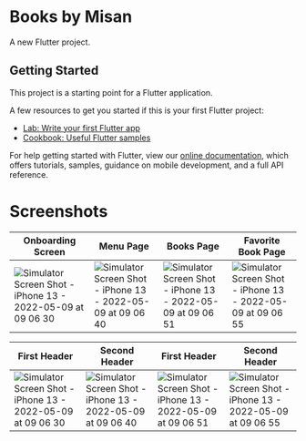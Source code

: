 # Books by Misan

A new Flutter project.

## Getting Started

This project is a starting point for a Flutter application.

A few resources to get you started if this is your first Flutter project:

- [Lab: Write your first Flutter app](https://flutter.dev/docs/get-started/codelab)
- [Cookbook: Useful Flutter samples](https://flutter.dev/docs/cookbook)

For help getting started with Flutter, view our
[online documentation](https://flutter.dev/docs), which offers tutorials,
samples, guidance on mobile development, and a full API reference.

# Screenshots
|Onboarding Screen|  Menu Page  |  Books Page  |Favorite Book Page|
| ------------- | ------------- | ------------- | ------------- |
|![Simulator Screen Shot - iPhone 13 - 2022-05-09 at 09 06 30](https://user-images.githubusercontent.com/56762634/167367300-cec9cb28-75b6-41b6-8c9f-ce6baf5eaf87.png)|![Simulator Screen Shot - iPhone 13 - 2022-05-09 at 09 06 40](https://user-images.githubusercontent.com/56762634/167367299-4e0a3807-9f5f-4511-b29d-d6eec3afbebd.png)|![Simulator Screen Shot - iPhone 13 - 2022-05-09 at 09 06 51](https://user-images.githubusercontent.com/56762634/167367379-b2c9903a-ec72-47b5-9718-738039a996e3.png)|![Simulator Screen Shot - iPhone 13 - 2022-05-09 at 09 06 55](https://user-images.githubusercontent.com/56762634/167367402-6524f9ab-80a6-4c1f-8241-03e9952a5828.png)|


| First Header  | Second Header | First Header  | Second Header |
| ------------- | ------------- | ------------- | ------------- |
| ![Simulator Screen Shot - iPhone 13 - 2022-05-09 at 09 06 30](https://user-images.githubusercontent.com/56762634/167367300-cec9cb28-75b6-41b6-8c9f-ce6baf5eaf87.png)  | ![Simulator Screen Shot - iPhone 13 - 2022-05-09 at 09 06 40](https://user-images.githubusercontent.com/56762634/167367299-4e0a3807-9f5f-4511-b29d-d6eec3afbebd.png)  | ![Simulator Screen Shot - iPhone 13 - 2022-05-09 at 09 06 51](https://user-images.githubusercontent.com/56762634/167367379-b2c9903a-ec72-47b5-9718-738039a996e3.png)  | ![Simulator Screen Shot - iPhone 13 - 2022-05-09 at 09 06 55](https://user-images.githubusercontent.com/56762634/167367402-6524f9ab-80a6-4c1f-8241-03e9952a5828.png)  |

